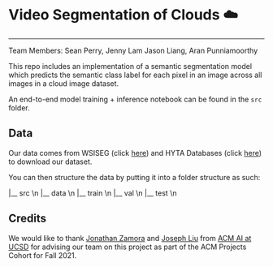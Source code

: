 # Video Segmentation of Clouds ☁️

---

Team Members: Sean Perry, Jenny Lam Jason Liang, Aran Punniamoorthy

This repo includes an implementation of a semantic segmentation model which predicts the semantic class label for each pixel in an image across all images in a cloud image dataset.

An end-to-end model training + inference notebook can be found in the `src` folder.

## Data

Our data comes from WSISEG (click [here](https://github.com/CV-Application/WSISEG-Database)) and HYTA Databases (click [here](https://github.com/Soumyabrata/HYTA)) to download our dataset.

You can then structure the data by putting it into a folder structure as such:

|__ src \n
    |__ data \n
         |__ train \n
         |__ val \n
         |__ test \n

## Credits

We would like to thank [Jonathan Zamora](https://github.com/jonzamora) and [Joseph Liu](https://github.com/kelpabc123) from [ACM AI at UCSD](https://ai.acmucsd.com/) for advising our team on this project as part of the ACM Projects Cohort for Fall 2021.
